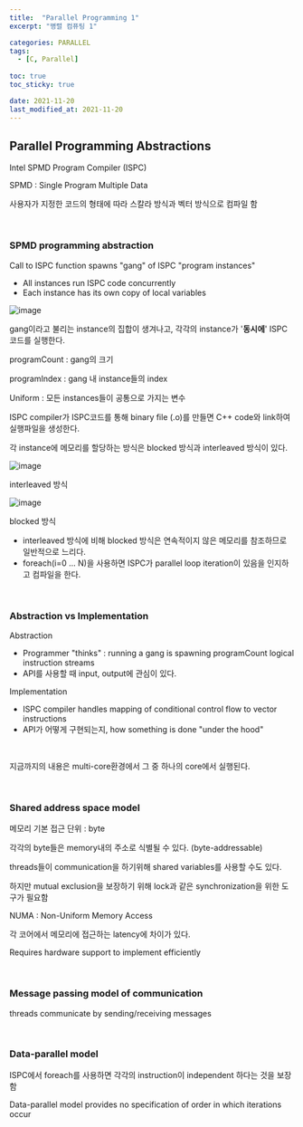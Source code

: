 ```yaml
---
title:  "Parallel Programming 1"
excerpt: "병렬 컴퓨팅 1"

categories: PARALLEL
tags:
  - [C, Parallel]
 
toc: true 
toc_sticky: true

date: 2021-11-20
last_modified_at: 2021-11-20
---
```


## Parallel Programming Abstractions

Intel SPMD Program Compiler (ISPC)

SPMD : Single Program Multiple Data

사용자가 지정한 코드의 형태에 따라 스칼라 방식과 벡터 방식으로 컴파일 함

&nbsp;

### SPMD programming abstraction

Call to ISPC function spawns "gang" of ISPC "program instances"

- All instances run ISPC code concurrently
- Each instance has its own copy of local variables

![image](https://user-images.githubusercontent.com/65602371/149152649-a2c20147-7548-4a85-97b1-e0bf9f31f7f2.png)

gang이라고 불리는 instance의 집합이 생겨나고, 각각의 instance가 '**동시에**' ISPC코드를 실행한다. 

programCount : gang의 크기

programIndex : gang 내 instance들의 index

Uniform : 모든 instances들이 공통으로 가지는 변수

ISPC compiler가 ISPC코드를 통해 binary file (.o)를 만들면 C++ code와 link하여 실행파일을 생성한다.

각 instance에 메모리를 할당하는 방식은 blocked 방식과 interleaved 방식이 있다.

![image](https://user-images.githubusercontent.com/65602371/149152733-dae87c19-4df4-4a27-91ab-3bbe46baa6ba.png)

interleaved 방식

![image](https://user-images.githubusercontent.com/65602371/149152788-a879078c-a7ed-4c73-9e3e-dedfb07a7099.png)

blocked 방식

- interleaved 방식에 비해 blocked 방식은 연속적이지 않은 메모리를 참조하므로 일반적으로 느리다.
- foreach(i=0 ... N)을 사용하면 ISPC가 parallel loop iteration이 있음을 인지하고 컴파일을 한다.

&nbsp;

### Abstraction vs Implementation

Abstraction

- Programmer "thinks" : running a gang is spawning programCount logical instruction streams
- API를 사용할 때 input, output에 관심이 있다.

Implementation

- ISPC compiler handles mapping of conditional control flow to vector instructions
- API가 어떻게 구현되는지, how something is done "under the hood"

&nbsp;

지금까지의 내용은 multi-core환경에서 그 중 하나의 core에서 실행된다.

&nbsp;

### Shared address space model

메모리 기본 접근 단위 : byte

각각의 byte들은 memory내의 주소로 식별될 수 있다. (byte-addressable)

threads들이 communication을 하기위해 shared variables를 사용할 수도 있다.

하지만 mutual exclusion을 보장하기 위해 lock과 같은 synchronization을 위한 도구가 필요함

NUMA : Non-Uniform Memory Access

각 코어에서 메모리에 접근하는 latency에 차이가 있다.

Requires hardware support to implement efficiently

&nbsp;

### Message passing model of communication

threads communicate by sending/receiving messages

&nbsp;

### Data-parallel model

ISPC에서 foreach를 사용하면 각각의 instruction이 independent 하다는 것을 보장함

Data-parallel model provides no specification of order in which iterations occur
